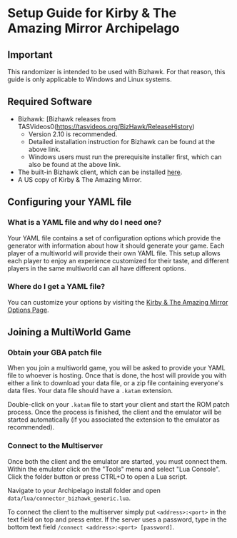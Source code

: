 # Setup Guide for Kirby & The Amazing Mirror Archipelago

## Important

This randomizer is intended to be used with Bizhawk. For that reason, this guide is only applicable to Windows and Linux systems.

## Required Software

- Bizhawk: [Bizhawk releases from TASVideos0(https://tasvideos.org/BizHawk/ReleaseHistory)
  - Version 2.10 is recommended.
  - Detailed installation instruction for Bizhawk can be found at the above link.
  - Windows users must run the prerequisite installer first, which can also be found at the above link.
- The built-in Bizhawk client, which can be installed [here](https://github.com/ArchipelagoMW/Archipelago/releases).
- A US copy of Kirby & The Amazing Mirror.

## Configuring your YAML file

### What is a YAML file and why do I need one?

Your YAML file contains a set of configuration options which provide the generator with information about how it should generate your game. Each player of a multiworld will provide their own YAML file. This setup allows each player to enjoy an experience customized for their taste, and different players in the same multiworld can all have different options.

### Where do I get a YAML file?

You can customize your options by visiting the [Kirby & The Amazing Mirror Options Page](/games/Kirby%20&%20The%20Amazing%20Mirror/player-options).

## Joining a MultiWorld Game

### Obtain your GBA patch file

When you join a multiworld game, you will be asked to provide your YAML file to whoever is hosting. Once that is done, the host will provide you with either a link to download your data file, or a zip file containing everyone's data files. Your data file should have a `.katam` extension.

Double-click on your `.katam` file to start your client and start the ROM patch process. Once the process is finished, the client and the emulator will be started automatically (if you associated the extension to the emulator as recommended).

### Connect to the Multiserver

Once both the client and the emulator are started, you must connect them. Within the emulator click on the "Tools" menu and select "Lua Console". Click the folder button or press CTRL+O to open a Lua script.

Navigate to your Archipelago install folder and open `data/lua/connector_bizhawk_generic.lua`.

To connect the client to the multiserver simply put `<address>:<port>` in the text field on top and press enter. If the
server uses a password, type in the bottom text field `/connect <address>:<port> [password]`.